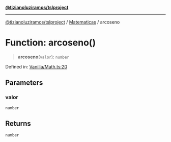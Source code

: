 [**@tizianoluziramos/tslproject**](../../../../README.md)

***

[@tizianoluziramos/tslproject](../../../../globals.md) / [Matematicas](../README.md) / arcoseno

# Function: arcoseno()

> **arcoseno**(`valor`): `number`

Defined in: [Vanilla/Math.ts:20](https://github.com/tizianoluziramos/TypeScript-Lenguage-Proyect/blob/1a68252d6a31602ecc3346fe4bed87bd01ab43ff/src/Vanilla/Math.ts#L20)

## Parameters

### valor

`number`

## Returns

`number`
